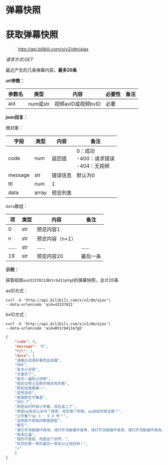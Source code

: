 #  弹幕快照

# 获取弹幕快照

> http://api.bilibili.com/x/v2/dm/ajax

*请求方式:GET*

最近产生的几条弹幕内容，**最多20条**

**url参数：**

| 参数名 | 类型     | 内容               | 必要性 | 备注 |
| ------ | -------- | ------------------ | ------ | ---- |
| aid    | num或str | 视频avID或视频bvID | 必要   |      |

**json回复：**

根对象：

| 字段    | 类型  | 内容     | 备注                                          |
| ------- | ----- | -------- | --------------------------------------------- |
| code    | num   | 返回值   | 0：成功<br />-400：请求错误<br />-404：无视频 |
| message | str   | 错误信息 | 默认为0                                       |
| ttl     | num   | 1        |                                               |
| data    | array | 预览列表 |                                               |

`data`数组：

| 项   | 类型 | 内容            | 备注     |
| ---- | ---- | --------------- | -------- |
| 0    | str  | 预览内容1       |          |
| n    | str  | 预览内容（n+1） |          |
| ……   | str  | ……              | ……       |
| 19   | str  | 预览内容20      | 最后一条 |

**示例：**

获取视频`av43337021`/`BV1rb411m7gE`的弹幕快照，总计20条

avID方式：

```shell
curl -G 'http://api.bilibili.com/x/v2/dm/ajax'\
--data-urlencode 'aid=43337021'
```

bvID方式：

```shell
curl -G 'http://api.bilibili.com/x/v2/dm/ajax'\
--data-urlencode 'aid=BV1rb411m7gE'
```

```json
{
	"code": 0,
	"message": "0",
	"ttl": 1,
    "data": [
	"漫画比动漫好看而且血腥", 
	"666", 
	"金木小天使",
	"太喜欢了", 
	"每天一遍防止抑郁",
	"我还记得土豆那时候还有的看",
	"把在给我摸摸～",
	"突然泪目",
	"感谢野生字幕君",
	"993-7",
	"刚刚出的时候小学看，现在高二了",
	"原版op有这么长吗？搞笑，肯定做了剪辑，op会给你放全歌？",
	"让你看个op 3 : 5 4 秒？",
	"说原版不原版的都是弱智",
	"樱花",
	"请打开洗脑循环食用，请打开洗脑循环食用，请打开洗脑循环食用，请打开洗脑循环食用，请打开洗脑循环食用，",
	"再来亿遍", 
	"错的不是我，而是这个世界。",
	"吃货的第一季的最后一季足以让他封神！", 
	"+"
    ]
}
```

